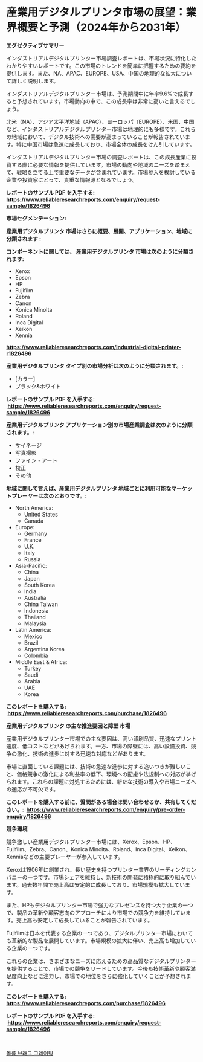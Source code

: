 <p><h1>産業用デジタルプリンタ市場の展望：業界概要と予測（2024年から2031年）</h1></p><p><strong>エグゼクティブサマリー</strong></p>
<p><p>インダストリアルデジタルプリンター市場調査レポートは、市場状況に特化したわかりやすいレポートです。この市場のトレンドを簡単に把握するための要約を提供します。また、NA、APAC、EUROPE、USA、中国の地理的な拡大について詳しく説明します。</p><p>インダストリアルデジタルプリンター市場は、予測期間中に年率9.6%で成長すると予想されています。市場動向の中で、この成長率は非常に高いと言えるでしょう。</p><p>北米（NA）、アジア太平洋地域（APAC）、ヨーロッパ（EUROPE）、米国、中国など、インダストリアルデジタルプリンター市場は地理的にも多様です。これらの地域において、デジタル技術への需要が高まっていることが報告されています。特に中国市場は急速に成長しており、市場全体の成長をけん引しています。</p><p>インダストリアルデジタルプリンター市場の調査レポートは、この成長産業に投資する際に必要な情報を提供しています。市場の動向や地域のニーズを踏まえて、戦略を立てる上で重要なデータが含まれています。市場参入を検討している企業や投資家にとって、貴重な情報源となるでしょう。</p></p>
<p><strong>レポートのサンプル PDF を入手する: <a href="https://www.reliableresearchreports.com/enquiry/request-sample/1826496">https://www.reliableresearchreports.com/enquiry/request-sample/1826496</a></strong></p>
<p><strong>市場セグメンテーション:</strong></p>
<p><strong> 産業用デジタルプリンタ 市場はさらに概要、展開、アプリケーション、地域に分類されます :</strong></p>
<p><strong>コンポーネントに関しては、 産業用デジタルプリンタ 市場は次のように分類されます: &nbsp;</strong></p>
<p><ul><li>Xerox</li><li>Epson</li><li>HP</li><li>Fujifilm</li><li>Zebra</li><li>Canon</li><li>Konica Minolta</li><li>Roland</li><li>Inca Digital</li><li>Xeikon</li><li>Xennia</li></ul></p>
<p><strong><a href="https://www.reliableresearchreports.com/industrial-digital-printer-r1826496">https://www.reliableresearchreports.com/industrial-digital-printer-r1826496</a></strong></p>
<p><strong> 産業用デジタルプリンタ タイプ別の市場分析は次のように分類されます。:</strong></p>
<p><ul><li>[カラー]</li><li>ブラック&ホワイト</li></ul></p>
<p><strong>レポートのサンプル PDF を入手する: &nbsp;<a href="https://www.reliableresearchreports.com/enquiry/request-sample/1826496">https://www.reliableresearchreports.com/enquiry/request-sample/1826496</a></strong></p>
<p><strong> 産業用デジタルプリンタ アプリケーション別の市場産業調査は次のように分類されます。:</strong></p>
<p><ul><li>サイネージ</li><li>写真撮影</li><li>ファイン・アート</li><li>校正</li><li>その他</li></ul></p>
<p><strong>地域に関して言えば、産業用デジタルプリンタ 地域ごとに利用可能なマーケットプレーヤーは次のとおりです。:</strong></p>
<p><ul>
    <li>
        North America:
        <ul>
            <li>United States</li>
            <li>Canada</li>
        </ul>
    </li>
    <li>
        Europe:
        <ul>
            <li>Germany</li>
            <li>France</li>
            <li>U.K.</li>
            <li>Italy</li>
            <li>Russia</li>
        </ul>
    </li>
    <li>
        Asia-Pacific:
        <ul>
            <li>China</li>
            <li>Japan</li>
            <li>South Korea</li>
            <li>India</li>
            <li>Australia</li>
            <li>China Taiwan</li>
            <li>Indonesia</li>
            <li>Thailand</li>
            <li>Malaysia</li>
        </ul>
    </li>
    <li>
        Latin America:
        <ul>
            <li>Mexico</li>
            <li>Brazil</li>
            <li>Argentina Korea</li>
            <li>Colombia</li>
        </ul>
    </li>
    <li>
        Middle East & Africa:
        <ul>
            <li>Turkey</li>
            <li>Saudi</li>
            <li>Arabia</li>
            <li>UAE</li>
            <li>Korea</li>
        </ul>
    </li>
    </ul></p>
<p><strong>このレポートを購入する: &nbsp;<a href="https://www.reliableresearchreports.com/purchase/1826496">https://www.reliableresearchreports.com/purchase/1826496</a></strong></p>
<p><strong>産業用デジタルプリンタ の主な推進要因と障壁 市場</strong></p>
<p><p>産業用デジタルプリンター市場での主な要因は、高い印刷品質、迅速なプリント速度、低コストなどがあげられます。一方、市場の障壁には、高い設備投資、競争の激化、技術の進歩に対する迅速な対応などがあります。</p><p>市場に直面している課題には、技術の急速な進歩に対する追いつきが難しいこと、価格競争の激化による利益率の低下、環境への配慮や法規制への対応が挙げられます。これらの課題に対処するためには、新たな技術の導入や市場ニーズへの適応が不可欠です。</p></p>
<p><strong>このレポートを購入する前に、質問がある場合は問い合わせるか、共有してください。:&nbsp; <a href="https://www.reliableresearchreports.com/enquiry/pre-order-enquiry/1826496">https://www.reliableresearchreports.com/enquiry/pre-order-enquiry/1826496</a></strong></p>
<p><strong>競争環境</strong></p>
<p><p>競争激しい産業用デジタルプリンター市場には、Xerox、Epson、HP、Fujifilm、Zebra、Canon、Konica Minolta、Roland、Inca Digital、Xeikon、Xenniaなどの主要プレーヤーが参入しています。</p><p>Xeroxは1906年に創業され、長い歴史を持つプリンター業界のリーディングカンパニーの一つです。市場シェアを維持し、新技術の開発に積極的に取り組んでいます。過去数年間で売上高は安定的に成長しており、市場規模も拡大しています。</p><p>また、HPもデジタルプリンター市場で強力なプレゼンスを持つ大手企業の一つで、製品の革新や顧客志向のアプローチにより市場での競争力を維持しています。売上高も安定して成長していることが報告されています。</p><p>Fujifilmは日本を代表する企業の一つであり、デジタルプリンター市場においても革新的な製品を展開しています。市場規模の拡大に伴い、売上高も増加している企業の一つです。</p><p>これらの企業は、さまざまなニーズに応えるための高品質なデジタルプリンターを提供することで、市場での競争をリードしています。今後も技術革新や顧客満足度向上などに注力し、市場での地位をさらに強化していくことが予想されます。</p></p>
<p><strong>このレポートを購入する: &nbsp; <a href="https://www.reliableresearchreports.com/purchase/1826496">https://www.reliableresearchreports.com/purchase/1826496</a></strong></p>
<p><strong>レポートのサンプル PDF を入手する: &nbsp;<a href="https://www.reliableresearchreports.com/enquiry/request-sample/1826496">https://www.reliableresearchreports.com/enquiry/request-sample/1826496</a></strong><strong></strong></p>
<p>&nbsp;</p>
<p><p><a href="https://medium.com/@chickenlegs8687/%EB%B3%BC%EB%A5%A8-%EB%B8%8C%EB%9E%98%EA%B7%B8-%EA%B2%A9%EC%9E%90-%EC%8B%9C%EC%9E%A5-%EA%B2%BD%EC%9F%81-%EB%B6%84%EC%84%9D-%EC%8B%9C%EC%9E%A5-%EB%8F%99%ED%96%A5-%EB%B0%8F-2031%EB%85%84%EA%B9%8C%EC%A7%80%EC%9D%98-%EC%98%88%EC%B8%A1-80d331a2d0b1">볼륨 브래그 그레이팅</a></p></p>